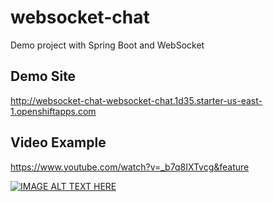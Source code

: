 # websocket-chat
Demo project with Spring Boot and WebSocket

## Demo Site
http://websocket-chat-websocket-chat.1d35.starter-us-east-1.openshiftapps.com


## Video Example
https://www.youtube.com/watch?v=_b7q8IXTvcg&feature


[![IMAGE ALT TEXT HERE](http://img.youtube.com/vi/_b7q8IXTvcg/0.jpg)](http://www.youtube.com/watch?v=_b7q8IXTvcg)
